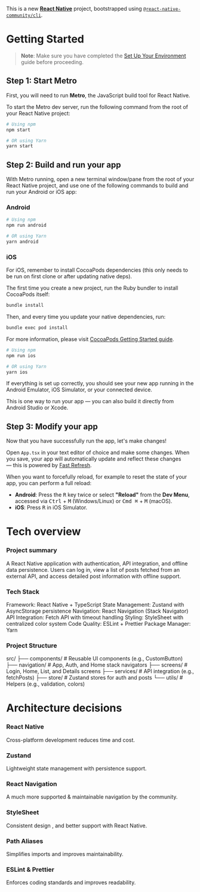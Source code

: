 This is a new [**React Native**](https://reactnative.dev) project, bootstrapped using [`@react-native-community/cli`](https://github.com/react-native-community/cli).

# Getting Started

> **Note**: Make sure you have completed the [Set Up Your Environment](https://reactnative.dev/docs/set-up-your-environment) guide before proceeding.

## Step 1: Start Metro

First, you will need to run **Metro**, the JavaScript build tool for React Native.

To start the Metro dev server, run the following command from the root of your React Native project:

```sh
# Using npm
npm start

# OR using Yarn
yarn start
```

## Step 2: Build and run your app

With Metro running, open a new terminal window/pane from the root of your React Native project, and use one of the following commands to build and run your Android or iOS app:

### Android

```sh
# Using npm
npm run android

# OR using Yarn
yarn android
```

### iOS

For iOS, remember to install CocoaPods dependencies (this only needs to be run on first clone or after updating native deps).

The first time you create a new project, run the Ruby bundler to install CocoaPods itself:

```sh
bundle install
```

Then, and every time you update your native dependencies, run:

```sh
bundle exec pod install
```

For more information, please visit [CocoaPods Getting Started guide](https://guides.cocoapods.org/using/getting-started.html).

```sh
# Using npm
npm run ios

# OR using Yarn
yarn ios
```

If everything is set up correctly, you should see your new app running in the Android Emulator, iOS Simulator, or your connected device.

This is one way to run your app — you can also build it directly from Android Studio or Xcode.

## Step 3: Modify your app

Now that you have successfully run the app, let's make changes!

Open `App.tsx` in your text editor of choice and make some changes. When you save, your app will automatically update and reflect these changes — this is powered by [Fast Refresh](https://reactnative.dev/docs/fast-refresh).

When you want to forcefully reload, for example to reset the state of your app, you can perform a full reload:

- **Android**: Press the <kbd>R</kbd> key twice or select **"Reload"** from the **Dev Menu**, accessed via <kbd>Ctrl</kbd> + <kbd>M</kbd> (Windows/Linux) or <kbd>Cmd ⌘</kbd> + <kbd>M</kbd> (macOS).
- **iOS**: Press <kbd>R</kbd> in iOS Simulator.


# Tech overview

### Project summary

A React Native application with authentication, API integration, and offline data persistence. Users can log in, view a list of posts fetched from an external API, and access detailed post information with offline support.

### Tech Stack

Framework: React Native + TypeScript
State Management: Zustand with AsyncStorage persistence
Navigation: React Navigation (Stack Navigator)
API Integration: Fetch API with timeout handling
Styling: StyleSheet with centralized color system
Code Quality: ESLint + Prettier
Package Manager: Yarn


### Project Structure

src/
├── components/     # Reusable UI components (e.g., CustomButton)
├── navigation/     # App, Auth, and Home stack navigators
├── screens/        # Login, Home, List, and Details screens
├── services/       # API integration (e.g., fetchPosts)
├── store/          # Zustand stores for auth and posts
└── utils/          # Helpers (e.g., validation, colors)

# Architecture decisions

### React Native
Cross-platform development reduces time and cost.

### Zustand
Lightweight state management with persistence support.

### React Navigation
A much more supported & maintainable navigation by the community.

### StyleSheet
Consistent design , and better support with React Native.

### Path Aliases
Simplifies imports and improves maintainability.

### ESLint & Prettier
Enforces coding standards and improves readability.